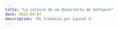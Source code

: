 ```yaml
---
title: "La cultura de un desarrollo de Software"
date: 2022-04-07
description: 'Mi travesía por Launch X'
---
```

